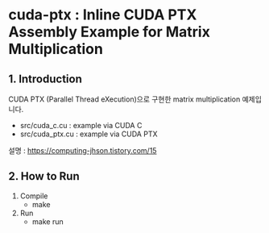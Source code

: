 # cuda-ptx : Inline CUDA PTX Assembly Example for Matrix Multiplication

## 1. Introduction
CUDA PTX (Parallel Thread eXecution)으로 구현한 matrix multiplication 예제입니다.
- src/cuda_c.cu : example via CUDA C
- src/cuda_ptx.cu : example via CUDA PTX   
  
  
설명 : https://computing-jhson.tistory.com/15

## 2. How to Run
1. Compile
    - make
2. Run
    - make run

